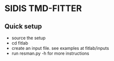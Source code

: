 # SIDIS TMD-FITTER


## Quick setup

- source the setup
- cd fitlab
- create an input file. see examples at fitlab/inputs
- run resman.py -h for more instructions



